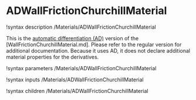 # ADWallFrictionChurchillMaterial

!syntax description /Materials/ADWallFrictionChurchillMaterial

This is the [automatic differentiation (AD)](automatic_differentiation/index.md) version of the [WallFrictionChurchillMaterial.md].
Please refer to the regular version for additional documentation.
Because it uses AD, it does not declare additional material properties for the derivatives.

!syntax parameters /Materials/ADWallFrictionChurchillMaterial

!syntax inputs /Materials/ADWallFrictionChurchillMaterial

!syntax children /Materials/ADWallFrictionChurchillMaterial
